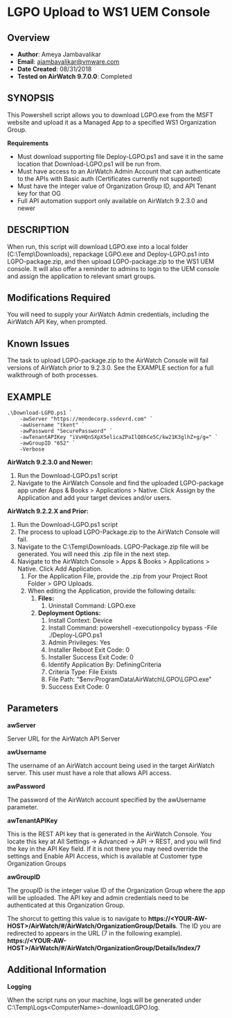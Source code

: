 
# LGPO Upload to WS1 UEM Console

## Overview
- **Author**: Ameya Jambavalikar
- **Email**: ajambavalikar@vmware.com
- **Date Created**: 08/31/2018
- **Tested on AirWatch 9.7.0.0**: Completed

## SYNOPSIS
This Powershell script allows you to download LGPO.exe from the MSFT website and upload it as a Managed App to a specified WS1 Organization Group. 

**Requirements**
- Must download supporting file Deploy-LGPO.ps1 and save it in the same location that Download-LGPO.ps1 will be run from.
- Must have access to an AirWatch Admin Account that can authenticate to the APIs with Basic auth (Certificates currently not supported)
- Must have the integer value of Organization Group ID, and API Tenant key for that OG
- Full API automation support only available on AirWatch 9.2.3.0 and newer 

        
## DESCRIPTION
When run, this script will download LGPO.exe into a local folder (C:\Temp\Downloads), repackage LGPO.exe and Deploy-LGPO.ps1 into LGPO-package.zip, and then upload LGPO-package.zip to the WS1 UEM console. It will also offer a reminder to admins to login to the UEM console and assign the application to relevant smart groups.

	
## Modifications Required
You will need to supply your AirWatch Admin credentials, including the AirWatch API Key, when prompted. 

## Known Issues
The task to upload LGPO-package.zip to the AirWatch Console will fail versions of AirWatch prior to 9.2.3.0.  See the EXAMPLE section for a full walkthrough of both processes.
	
## EXAMPLE

    .\Download-LGPO.ps1 `
        -awServer "https://mondecorp.ssdevrd.com" `
        -awUsername "tkent" `
        -awPassword "SecurePassword" `
        -awTenantAPIKey "iVvHQnSXpX5elicaZPaIlQ8hCe5C/kw21K3glhZ+g/g=" `
        -awGroupID "652" `
        -Verbose

**AirWatch 9.2.3.0 and Newer:**

1. Run the Download-LGPO.ps1 script
2. Navigate to the AirWatch Console and find the uploaded LGPO-package app under Apps & Books > Applications > Native.  Click Assign by the Application and add your target devices and/or users.

**AirWatch 9.2.2.X and Prior:**

1. Run the Download-LGPO.ps1 script
2. The process to upload LGPO-Package.zip to the AirWatch Console will fail.
4. Navigate to the C:\Temp\Downloads.  LGPO-Package.zip file will be generated.  You will need this .zip file in the next step.
4. Navigate to the AirWatch Console > Apps & Books > Applications > Native.  Click Add Application.
	1. For the Application File, provide the .zip from your Project Root Folder > GPO Uploads.
	2. When editing the Application, provide the following details:
		1. **Files:**
			1. Uninstall Command: LGPO.exe
		1. **Deployment Options:**
			1. Install Context: Device
			2. Install Command: powershell -executionpolicy bypass -File ./Deploy-LGPO.ps1			
			3. Admin Privileges: Yes
			4. Installer Reboot Exit Code: 0
			5. Installer Success Exit Code: 0
			6. Identify Application By: DefiningCriteria
			7. Criteria Type: File Exists
			8. File Path: "$env:ProgramData\AirWatch\LGPO\LGPO.exe"			
			9. Success Exit Code: 0
        
## Parameters

**awServer**

Server URL for the AirWatch API Server

**awUsername**

The username of an AirWatch account being used in the target AirWatch server.  This user must have a role that allows API access.
  
**awPassword**

The password of the AirWatch account specified by the awUsername parameter.

**awTenantAPIKey**

This is the REST API key that is generated in the AirWatch Console.  You locate this key at All Settings -> Advanced -> API -> REST, and you will find the key in the API Key field.  If it is not there you may need override the settings and Enable API Access, which is available at Customer type Organization Groups

**awGroupID**

The groupID is the integer value ID of the Organization Group where the app will be uploaded. The API key and admin credentials need to be authenticated at this Organization Group. 

The shorcut to getting this value is to navigate to **https://\<YOUR-AW-HOST>/AirWatch/#/AirWatch/OrganizationGroup/Details**.
The ID you are redirected to appears in the URL (7 in the following example). **https://\<YOUR-AW-HOST>/AirWatch/#/AirWatch/OrganizationGroup/Details/Index/7**

## Additional Information

**Logging**

When the script runs on your machine, logs will be generated under C:\Temp\Logs\<ComputerName>-downloadLGPO.log.